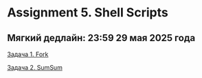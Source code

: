 # Assignment 5. Shell Scripts

## Мягкий дедлайн: 23:59 29 мая 2025 года

[Задача 1. Fork](./01_read_builtin/README.md)

[Задача 2. SumSum](./02_sumsum/README.md)